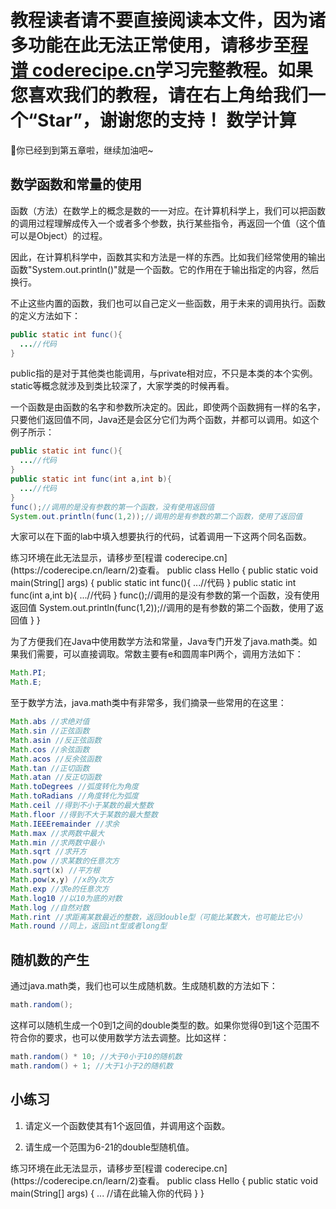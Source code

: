 <notice>教程读者请不要直接阅读本文件，因为诸多功能在此无法正常使用，请移步至[程谱 coderecipe.cn](https://coderecipe.cn/learn/2)学习完整教程。如果您喜欢我们的教程，请在右上角给我们一个“Star”，谢谢您的支持！</notice>
数学计算
======
🌟你已经到到第五章啦，继续加油吧~

数学函数和常量的使用
-----
函数（方法）在数学上的概念是数的一一对应。在计算机科学上，我们可以把函数的调用过程理解成传入一个或者多个参数，执行某些指令，再返回一个值（这个值可以是Object）的过程。

因此，在计算机科学中，函数其实和方法是一样的东西。比如我们经常使用的输出函数"System.out.println()"就是一个函数。它的作用在于输出指定的内容，然后换行。

不止这些内置的函数，我们也可以自己定义一些函数，用于未来的调用执行。函数的定义方法如下：
```Java
public static int func(){
  ...//代码
}
```
public指的是对于其他类也能调用，与private相对应，不只是本类的本个实例。static等概念就涉及到类比较深了，大家学类的时候再看。

一个函数是由函数的名字和参数所决定的。因此，即使两个函数拥有一样的名字，只要他们返回值不同，Java还是会区分它们为两个函数，并都可以调用。如这个例子所示：
```Java
public static int func(){
  ...//代码
}
public static int func(int a,int b){
  ...//代码
}
func();//调用的是没有参数的第一个函数，没有使用返回值
System.out.println(func(1,2));//调用的是有参数的第二个函数，使用了返回值
```
大家可以在下面的lab中填入想要执行的代码，试着调用一下这两个同名函数。

<lab lang="java" parameters="filename=Hello.java">
<notice>练习环境在此无法显示，请移步至[程谱 coderecipe.cn](https://coderecipe.cn/learn/2)查看。</notice>
public class Hello {
  public static void main(String[] args) {
    public static int func(){
      ...//代码
    }
    public static int func(int a,int b){
      ...//代码
    }
    func();//调用的是没有参数的第一个函数，没有使用返回值
    System.out.println(func(1,2));//调用的是有参数的第二个函数，使用了返回值
  }
}
</lab>

为了方便我们在Java中使用数学方法和常量，Java专门开发了java.math类。如果我们需要，可以直接调取。常数主要有e和圆周率PI两个，调用方法如下：
```Java
Math.PI;
Math.E;
```
至于数学方法，java.math类中有非常多，我们摘录一些常用的在这里：
```Java
Math.abs //求绝对值
Math.sin //正弦函数
Math.asin //反正弦函数
Math.cos //余弦函数
Math.acos //反余弦函数
Math.tan //正切函数
Math.atan //反正切函数
Math.toDegrees //弧度转化为角度
Math.toRadians //角度转化为弧度
Math.ceil //得到不小于某数的最大整数
Math.floor //得到不大于某数的最大整数
Math.IEEEremainder //求余
Math.max //求两数中最大
Math.min //求两数中最小
Math.sqrt //求开方
Math.pow //求某数的任意次方
Math.sqrt(x) //平方根
Math.pow(x,y) //x的y次方
Math.exp //求e的任意次方
Math.log10 //以10为底的对数
Math.log //自然对数
Math.rint //求距离某数最近的整数，返回double型（可能比某数大，也可能比它小）
Math.round //同上，返回int型或者long型
```

随机数的产生
-----
通过java.math类，我们也可以生成随机数。生成随机数的方法如下：
```java
math.random();
```
这样可以随机生成一个0到1之间的double类型的数。如果你觉得0到1这个范围不符合你的要求，也可以使用数学方法去调整。比如这样：
```java
math.random() * 10; //大于0小于10的随机数
math.random() + 1; //大于1小于2的随机数
```

小练习
-----
1. 请定义一个函数使其有1个返回值，并调用这个函数。

2. 请生成一个范围为6-21的double型随机值。

<lab lang="java" parameters="filename=Hello.java">
<notice>练习环境在此无法显示，请移步至[程谱 coderecipe.cn](https://coderecipe.cn/learn/2)查看。</notice>
public class Hello {
  public static void main(String[] args) {
    ... //请在此输入你的代码
  }
}
</lab>
